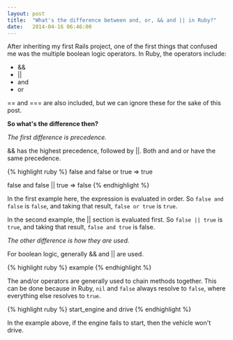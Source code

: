 ```yaml
---
layout: post
title:  "What's the difference between and, or, && and || in Ruby?"
date:   2014-04-16 06:46:00
---
```


After inheriting my first Rails project, one of the first things that confused me was the multiple boolean logic operators. In Ruby, the operators include:

* &&
* ||
* and
* or

== and === are also included, but we can ignore these for the sake of this post.

**So what's the difference then?**

*The first difference is precedence.*

&& has the highest precedence, followed by ||. Both and and or have the same precedence.

{% highlight ruby %}
false and false or true
=> true

false and false || true
=> false
{% endhighlight %}

In the first example here, the expression is evaluated in order. So `false and false` is `false`, and taking that result, `false or true` is `true`.

In the second example, the || section is evaluated first. So `false || true` is `true`, and taking that result, `false and true` is false.

*The other difference is how they are used.*

For boolean logic, generally && and || are used.

{% highlight ruby %}
example
{% endhighlight %}

The and/or operators are generally used to chain methods together. This can be done because in Ruby, `nil` and `false` always resolve to `false`, where everything else resolves to `true`.

{% highlight ruby %}
start_engine and drive
{% endhighlight %}

In the example above, if the engine fails to start, then the vehicle won't drive.
